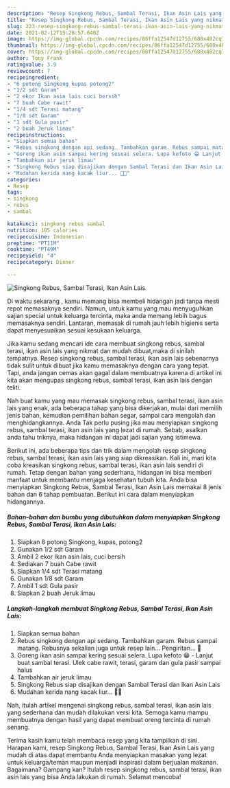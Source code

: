 ```yaml
---
description: "Resep Singkong Rebus, Sambal Terasi, Ikan Asin Lais yang nikmat dan Mudah Dibuat"
title: "Resep Singkong Rebus, Sambal Terasi, Ikan Asin Lais yang nikmat dan Mudah Dibuat"
slug: 223-resep-singkong-rebus-sambal-terasi-ikan-asin-lais-yang-nikmat-dan-mudah-dibuat
date: 2021-02-12T15:28:57.640Z
image: https://img-global.cpcdn.com/recipes/86ffa12547d12755/680x482cq70/singkong-rebus-sambal-terasi-ikan-asin-lais-foto-resep-utama.jpg
thumbnail: https://img-global.cpcdn.com/recipes/86ffa12547d12755/680x482cq70/singkong-rebus-sambal-terasi-ikan-asin-lais-foto-resep-utama.jpg
cover: https://img-global.cpcdn.com/recipes/86ffa12547d12755/680x482cq70/singkong-rebus-sambal-terasi-ikan-asin-lais-foto-resep-utama.jpg
author: Tony Frank
ratingvalue: 3.9
reviewcount: 7
recipeingredient:
- "6 potong Singkong kupas potong2"
- "1/2 sdt Garam"
- "2 ekor Ikan asin lais cuci bersih"
- "7 buah Cabe rawit"
- "1/4 sdt Terasi matang"
- "1/8 sdt Garam"
- "1 sdt Gula pasir"
- "2 buah Jeruk limau"
recipeinstructions:
- "Siapkan semua bahan"
- "Rebus singkong dengan api sedang. Tambahkan garam. Rebus sampai matang. Rebusnya sekalian juga untuk resep lain... Pengiritan... 🤭"
- "Goreng ikan asin sampai kering sesuai selera. Lupa kefoto 😁 Lanjut buat sambal terasi. Ulek cabe rawit, terasi, garam dan gula pasir sampai halus"
- "Tambahkan air jeruk limau"
- "Singkong Rebus siap disajikan dengan Sambal Terasi dan Ikan Asin Lais"
- "Mudahan kerida nang kacak liur... 🤭😁"
categories:
- Resep
tags:
- singkong
- rebus
- sambal

katakunci: singkong rebus sambal 
nutrition: 105 calories
recipecuisine: Indonesian
preptime: "PT11M"
cooktime: "PT49M"
recipeyield: "4"
recipecategory: Dinner

---
```



![Singkong Rebus, Sambal Terasi, Ikan Asin Lais](https://img-global.cpcdn.com/recipes/86ffa12547d12755/680x482cq70/singkong-rebus-sambal-terasi-ikan-asin-lais-foto-resep-utama.jpg)

Di waktu  sekarang , kamu memang bisa membeli hidangan jadi tanpa mesti repot memasaknya sendiri. Namun, untuk kamu yang mau menyuguhkan sajian special untuk keluarga tercinta, maka anda memang lebih bagus memasaknya sendiri. Lantaran, memasak di rumah jauh lebih higienis serta dapat menyesuaikan sesuai kesukaan keluarga.

Jika kamu sedang mencari ide cara membuat singkong rebus, sambal terasi, ikan asin lais yang nikmat dan mudah dibuat,maka di sinilah tempatnya. Resep singkong rebus, sambal terasi, ikan asin lais  sebenarnya tidak sulit untuk dibuat jika kamu memasaknya dengan cara yang tepat. Tapi, anda jangan cemas akan gagal dalam membuatnya 
karena di artikel ini kita akan mengupas singkong rebus, sambal terasi, ikan asin lais dengan teliti.  



Nah buat kamu yang mau memasak singkong rebus, sambal terasi, ikan asin lais yang enak, ada beberapa tahap yang bisa dikerjakan, mulai dari memilih jenis bahan, kemudian pemilihan bahan segar, sampai cara mengolah dan menghidangkannya. Anda Tak perlu pusing jika mau menyiapkan singkong rebus, sambal terasi, ikan asin lais yang lezat di rumah. Sebab, asalkan anda  tahu triknya, maka hidangan ini dapat jadi sajian yang istimewa.

Berikut ini, ada beberapa tips dan trik dalam mengolah resep singkong rebus, sambal terasi, ikan asin lais yang siap dikreasikan. Kali ini, mari kita coba kreasikan singkong rebus, sambal terasi, ikan asin lais sendiri di rumah. Tetap dengan bahan yang sederhana, hidangan ini bisa memberi manfaat untuk membantu menjaga kesehatan tubuh kita. Anda bisa menyiapkan Singkong Rebus, Sambal Terasi, Ikan Asin Lais memakai 8 jenis bahan dan 6 tahap pembuatan. Berikut ini cara dalam menyiapkan hidangannya.

<!--inarticleads1-->

##### Bahan-bahan dan bumbu yang dibutuhkan dalam menyiapkan Singkong Rebus, Sambal Terasi, Ikan Asin Lais:

1. Siapkan 6 potong Singkong, kupas, potong2
1. Gunakan 1/2 sdt Garam
1. Ambil 2 ekor Ikan asin lais, cuci bersih
1. Sediakan 7 buah Cabe rawit
1. Siapkan 1/4 sdt Terasi matang
1. Gunakan 1/8 sdt Garam
1. Ambil 1 sdt Gula pasir
1. Siapkan 2 buah Jeruk limau




<!--inarticleads2-->

##### Langkah-langkah membuat Singkong Rebus, Sambal Terasi, Ikan Asin Lais:

1. Siapkan semua bahan
1. Rebus singkong dengan api sedang. Tambahkan garam. Rebus sampai matang. Rebusnya sekalian juga untuk resep lain... Pengiritan... 🤭
1. Goreng ikan asin sampai kering sesuai selera. Lupa kefoto 😁 - Lanjut buat sambal terasi. Ulek cabe rawit, terasi, garam dan gula pasir sampai halus
1. Tambahkan air jeruk limau
1. Singkong Rebus siap disajikan dengan Sambal Terasi dan Ikan Asin Lais
1. Mudahan kerida nang kacak liur... 🤭😁




Nah, itulah artikel mengenai  singkong rebus, sambal terasi, ikan asin lais  yang sederhana dan mudah dilakukan versi kita. Semoga kamu mampu membuatnya dengan hasil yang dapat membuat oreng tercinta di rumah senang. 

Terima kasih kamu telah membaca resep yang kita tampilkan di sini. Harapan kami, resep  Singkong Rebus, Sambal Terasi, Ikan Asin Lais yang mudah di atas dapat membantu Anda menyiapkan masakan yang lezat untuk keluarga/teman maupun menjadi inspirasi dalam berjualan makanan. Bagaimana? Gampang kan? Itulah resep singkong rebus, sambal terasi, ikan asin lais yang bisa Anda lakukan di rumah. Selamat mencoba!

